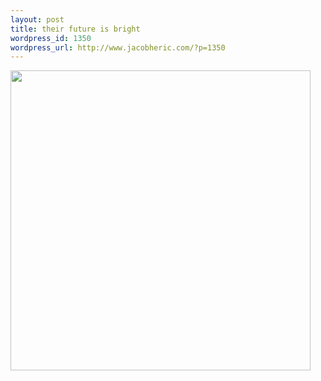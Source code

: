 ```yaml
---
layout: post
title: their future is bright
wordpress_id: 1350
wordpress_url: http://www.jacobheric.com/?p=1350
---
```


<img src="https://lh4.googleusercontent.com/-L9FUxMRkgQQ/TqoGDCq9I2I/AAAAAAAAEEI/xot26VlzgW8/s640/IMG_20110515_153056.jpg" height="480"  /></a>
